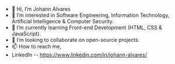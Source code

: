 - 👋 Hi, I’m Johann Alvares
- 👀 I’m interested in Software Engineering, Information Technology, Artificial Intelligence & Computer Security.
- 🌱 I’m currently learning Front-end Development (HTML, CSS & JavaScript).
- 💞️ I’m looking to collaborate on open-source projects.
- 📫 How to reach me,
- LinkedIn -- https://www.linkedin.com/in/johann-alvares/

<!---
johannalvares1203/johannalvares1203 is a ✨ special ✨ repository because its `README.md` (this file) appears on your GitHub profile.
You can click the Preview link to take a look at your changes.
--->
